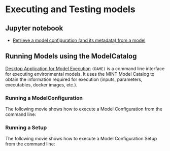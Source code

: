 # Executing and Testing models 

## Jupyter notebook

- [Retrieve a model configuration (and its metadata) from a model](https://github.com/mintproject/MINT_USERGUIDE/blob/master/docs/notebooks/modelcatalog/Obtain%20a%20model%20configuration%20by%20model.ipynb)

## Running Models using the ModelCatalog

[Desktop Application for Model Execution](https://dame-cli.readthedocs.io/en/latest/) `(DAME)` is a command line interface for executing environmental models.  It uses the MINT Model Catalog to obtain the information required for execution (inputs, parameters, executables, docker images, etc.).

### Running a ModelConfiguration
The following movie shows how to execute a Model Configuration from the command line:

<script id="asciicast-ZhVn1dI5NBIzaaWGaIlD563Cj" src="https://asciinema.org/a/ZhVn1dI5NBIzaaWGaIlD563Cj.js" async></script>

### Running a Setup
The following movie shows how to execute a Model Configuration Setup from the command line: 

<script id="asciicast-ZhVn1dI5NBIzaaWGaIlD563Cj" src="https://asciinema.org/a/ZhVn1dI5NBIzaaWGaIlD563Cj.js" async></script>
